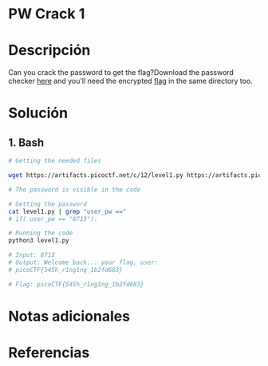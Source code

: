# PW Crack 1

# Descripción 
Can you crack the password to get the flag?Download the password checker [here](https://artifacts.picoctf.net/c/12/level1.py) and you'll need the encrypted [flag](https://artifacts.picoctf.net/c/12/level1.flag.txt.enc) in the same directory too.
# Solución 
## 1. Bash

``` bash
# Getting the needed files

wget https://artifacts.picoctf.net/c/12/level1.py https://artifacts.picoctf.net/c/12/level1.flag.txt.enc

# The password is visible in the code 

# Getting the password 
cat level1.py | grep "user_pw =="
# if( user_pw == "8713"):

# Running the code
python3 level1.py

# Input: 8713
# Output: Welcome back... your flag, user:
# picoCTF{545h_r1ng1ng_1b2fd683}

# Flag: picoCTF{545h_r1ng1ng_1b2fd683}

```

# Notas adicionales 

# Referencias 
